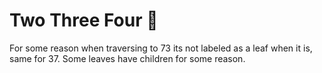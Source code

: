 # Two Three Four 🌲

For some reason when traversing to 73 its not labeled as a leaf when it is, same for 37.
Some leaves have children for some reason.

